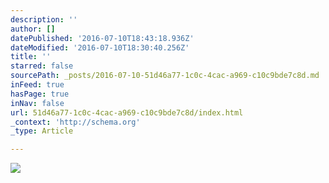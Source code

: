 ```yaml
---
description: ''
author: []
datePublished: '2016-07-10T18:43:18.936Z'
dateModified: '2016-07-10T18:30:40.256Z'
title: ''
starred: false
sourcePath: _posts/2016-07-10-51d46a77-1c0c-4cac-a969-c10c9bde7c8d.md
inFeed: true
hasPage: true
inNav: false
url: 51d46a77-1c0c-4cac-a969-c10c9bde7c8d/index.html
_context: 'http://schema.org'
_type: Article

---
```

![](https://the-grid-user-content.s3-us-west-2.amazonaws.com/2d0c3466-86f2-4b66-b11d-6ee90cf9c0ec.jpg)